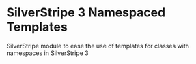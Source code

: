 # SilverStripe 3 Namespaced Templates 

SilverStripe module to ease the use of templates for classes with namespaces in SilverStripe 3
